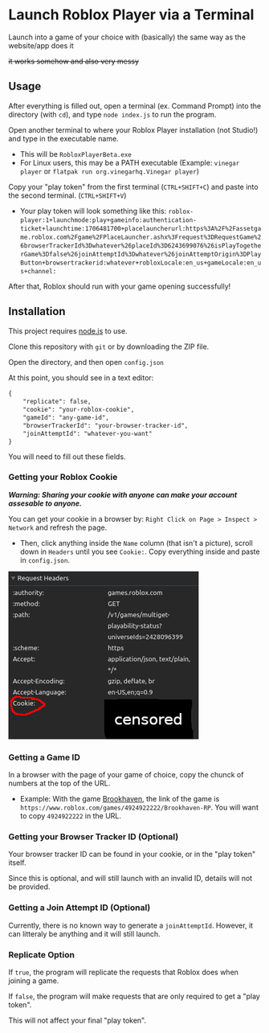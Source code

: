 # Launch Roblox Player via a Terminal

Launch into a game of your choice with (basically) the same way as the website/app does it

~~it works somehow and also very messy~~

## Usage

After everything is filled out, open a terminal (ex. Command Prompt) into the directory (with `cd`), and type `node index.js` to run the program.

Open another terminal to where your Roblox Player installation (not Studio!) and type in the executable name.

- This will be `RobloxPlayerBeta.exe`
- For Linux users, this may be a PATH executable (Example: `vinegar player` or `flatpak run org.vinegarhq.Vinegar player`)

Copy your "play token" from the first terminal (`CTRL+SHIFT+C`) and paste into the second terminal. (`CTRL+SHIFT+V`)

- Your play token will look something like this: `roblox-player:1+launchmode:play+gameinfo:authentication-ticket+launchtime:1706481700+placelauncherurl:https%3A%2F%2Fassetgame.roblox.com%2Fgame%2FPlaceLauncher.ashx%3Frequest%3DRequestGame%26browserTrackerId%3Dwhatever%26placeId%3D6243699076%26isPlayTogetherGame%3Dfalse%26joinAttemptId%3Dwhatever%26joinAttemptOrigin%3DPlayButton+browsertrackerid:whatever+robloxLocale:en_us+gameLocale:en_us+channel:`

After that, Roblox should run with your game opening successfully!

## Installation

This project requires [node.js](https://nodejs.org/en/download) to use.

Clone this repository with `git` or by downloading the ZIP file.

Open the directory, and then open `config.json`

At this point, you should see in a text editor:

```
{
    "replicate": false,
    "cookie": "your-roblox-cookie",
    "gameId": "any-game-id",
    "browserTrackerId": "your-browser-tracker-id",
    "joinAttemptId": "whatever-you-want"
}
```

You will need to fill out these fields.

### Getting your Roblox Cookie

***Warning: Sharing your cookie with anyone can make your account assesable to anyone.***

You can get your cookie in a browser by: `Right Click on Page > Inspect > Network` and refresh the page.

+ Then, click anything inside the `Name` column (that isn't a picture), scroll down in `Headers` until you see `Cookie:`. Copy everything inside and paste in `config.json`.

![Screenshot of a request's headers, showing where your Roblox cookie is found](/cookie-example.png)

### Getting a Game ID

In a browser with the page of your game of choice, copy the chunck of numbers at the top of the URL.

- Example: With the game [Brookhaven](https://www.roblox.com/games/4924922222/Brookhaven-RP), the link of the game is `https://www.roblox.com/games/4924922222/Brookhaven-RP`. You will want to copy `4924922222` in the URL.

### Getting your Browser Tracker ID (Optional)

Your browser tracker ID can be found in your cookie, or in the "play token" itself.

Since this is optional, and will still launch with an invalid ID, details will not be provided.

### Getting a Join Attempt ID (Optional)

Currently, there is no known way to generate a `joinAttemptId`. However, it can litteraly be anything and it will still launch.

### Replicate Option

If `true`, the program will replicate the requests that Roblox does when joining a game.

If `false`, the program will make requests that are only required to get a "play token".

This will not affect your final "play token".
